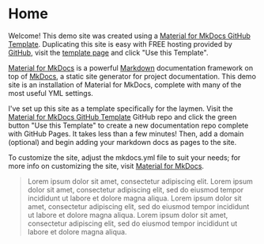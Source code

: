 # Home

Welcome! This demo site was created using a [Material for MkDocs GitHub Template](https://github.com/OldManUmby/material-for-mkdocs-template). Duplicating this site is easy with FREE hosting provided by [GitHub](https://github.com), visit the [template page](https://github.com/OldManUmby/material-for-mkdocs-template) and click "Use this Template".

[Material for MkDocs](https://squidfunk.github.io/mkdocs-material/getting-started/) is a powerful [Markdown](https://www.markdownguide.org) documentation framework on top of [MkDocs](https://www.mkdocs.org), a static site generator for project documentation. This demo site is an installation of Material for MkDocs, complete with many of the most useful YML settings.

I've set up this site as a template specifically for the laymen. Visit the [Material for MkDocs GitHub Template](https://github.com/OldManUmby/material-for-mkdocs-template) GitHub repo and click the green button "Use this Template" to create a new documentation repo complete with GitHub Pages. It takes less than a few minutes! Then, add a domain (optional) and begin adding your markdown docs as pages to the site.

To customize the site, adjust the mkdocs.yml file to suit your needs; for more info on customizing the site, visit [Material for MkDocs](https://squidfunk.github.io/mkdocs-material/getting-started/).

>Lorem ipsum dolor sit amet, consectetur adipiscing elit. Lorem ipsum dolor sit amet, consectetur adipiscing elit, sed do eiusmod tempor incididunt ut labore et dolore magna aliqua. Lorem ipsum dolor sit amet, consectetur adipiscing elit, sed do eiusmod tempor incididunt ut labore et dolore magna aliqua. Lorem ipsum dolor sit amet, consectetur adipiscing elit, sed do eiusmod tempor incididunt ut labore et dolore magna aliqua.